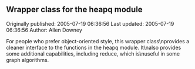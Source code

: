 ## Wrapper class for the heapq module

Originally published: 2005-07-19 06:36:56
Last updated: 2005-07-19 06:36:56
Author: Allen Downey

For people who prefer object-oriented style, this wrapper class\nprovides a cleaner interface to the functions in the heapq module.  It\nalso provides some additional capabilities, including reduce, which is\nuseful in some graph algorithms.